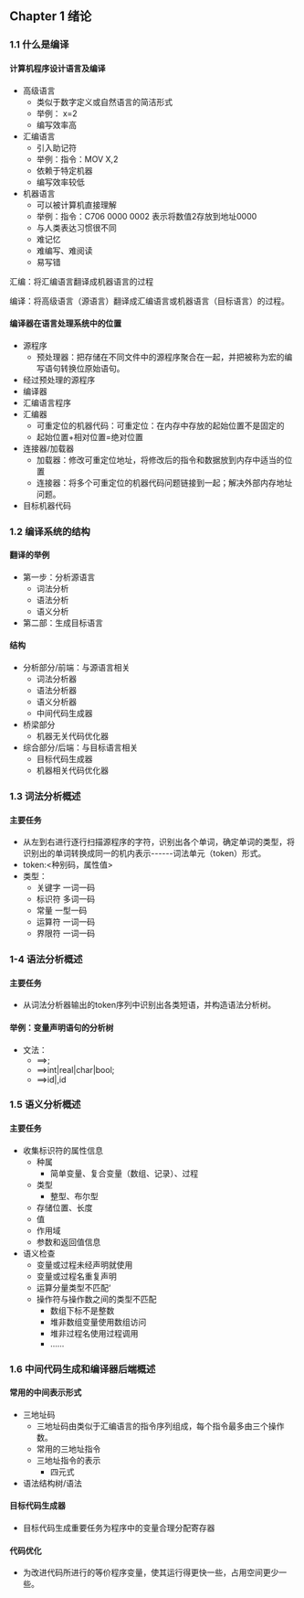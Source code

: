 ## Chapter 1 绪论

### 1.1 什么是编译

#### 计算机程序设计语言及编译

- 高级语言
  - 类似于数字定义或自然语言的简洁形式
  - 举例： x=2
  - 编写效率高
- 汇编语言
  - 引入助记符
  - 举例：指令：MOV X,2 
  - 依赖于特定机器
  - 编写效率较低
- 机器语言
  - 可以被计算机直接理解
  - 举例：指令：C706 0000 0002 表示将数值2存放到地址0000
  - 与人类表达习惯很不同
  - 难记忆
  - 难编写、难阅读
  - 易写错

汇编：将汇编语言翻译成机器语言的过程

编译：将高级语言（源语言）翻译成汇编语言或机器语言（目标语言）的过程。

#### 编译器在语言处理系统中的位置

- 源程序
  - 预处理器：把存储在不同文件中的源程序聚合在一起，并把被称为宏的编写语句转换位原始语句。
- 经过预处理的源程序
- 编译器
- 汇编语言程序
- 汇编器
  - 可重定位的机器代码：可重定位：在内存中存放的起始位置不是固定的
  - 起始位置+相对位置=绝对位置
- 连接器/加载器
  - 加载器：修改可重定位地址，将修改后的指令和数据放到内存中适当的位置
  - 连接器：将多个可重定位的机器代码问题链接到一起；解决外部内存地址问题。
- 目标机器代码

### 1.2 编译系统的结构

#### 翻译的举例

- 第一步：分析源语言   
  - 词法分析
  - 语法分析
  - 语义分析
- 第二部：生成目标语言

#### 结构

- 分析部分/前端：与源语言相关
  - 词法分析器
  - 语法分析器
  - 语义分析器
  - 中间代码生成器
- 桥梁部分
  - 机器无关代码优化器
- 综合部分/后端：与目标语言相关
  - 目标代码生成器
  - 机器相关代码优化器

### 1.3 词法分析概述

#### 主要任务

- 从左到右进行逐行扫描源程序的字符，识别出各个单词，确定单词的类型，将识别出的单词转换成同一的机内表示------词法单元（token）形式。
- token:<种别码，属性值>
- 类型：
  - 关键字 一词一码
  - 标识符 多词一码
  - 常量     一型一码
  - 运算符 一词一码
  - 界限符 一词一码

### 1-4 语法分析概述

#### 主要任务

- 从词法分析器输出的token序列中识别出各类短语，并构造语法分析树。

#### 举例：变量声明语句的分析树

- 文法：
  - <D>==><T><IDS>;
  - <T>==>int|real|char|bool;
  - <IDS>==>id|<IDS>,id

### 1.5 语义分析概述

#### 主要任务

- 收集标识符的属性信息
  - 种属
    - 简单变量、复合变量（数组、记录）、过程
  - 类型
    - 整型、布尔型
  - 存储位置、长度
  - 值
  - 作用域
  - 参数和返回值信息
- 语义检查
  - 变量或过程未经声明就使用
  - 变量或过程名重复声明
  - 运算分量类型不匹配‘
  - 操作符与操作数之间的类型不匹配
    - 数组下标不是整数
    - 堆非数组变量使用数组访问
    - 堆非过程名使用过程调用
    - ……

### 1.6 中间代码生成和编译器后端概述

#### 常用的中间表示形式

- 三地址码
  - 三地址码由类似于汇编语言的指令序列组成，每个指令最多由三个操作数。
  - 常用的三地址指令
  - 三地址指令的表示
    - 四元式
- 语法结构树/语法

#### 目标代码生成器

- 目标代码生成重要任务为程序中的变量合理分配寄存器

#### 代码优化

- 为改进代码所进行的等价程序变量，使其运行得更快一些，占用空间更少一些。